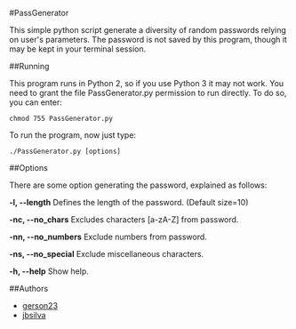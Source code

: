 #PassGenerator

This simple python script generate a diversity of random passwords relying on user's parameters. The password is not saved by this program, though it may be kept in your terminal session.

##Running

This program runs in Python 2, so if you use Python 3 it may not work. You need to grant the file PassGenerator.py permission to run directly. To do so, you can enter:

  `chmod 755 PassGenerator.py`

To run the program, now just type:

  `./PassGenerator.py [options]`

##Options

There are some option generating the password, explained as follows:

  **-l, --length**
    Defines the length of the password. (Default size=10)

  **-nc, --no_chars**
    Excludes characters [a-zA-Z] from password.

  **-nn, --no_numbers**
    Exclude numbers from password.

  **-ns, --no_special**
    Exclude miscellaneous characters.

  **-h, --help**
    Show help.

##Authors

*   [gerson23](https://github.com/gerson23)
*   [jbsilva](https://github.com/jbsilva)
